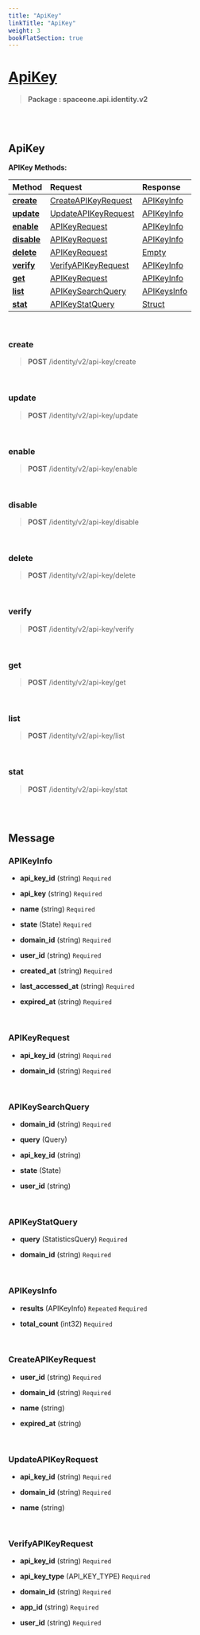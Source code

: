 ```yaml
---
title: "ApiKey"
linkTitle: "ApiKey"
weight: 3
bookFlatSection: true
---
```

# [ApiKey](#ApiKey)



>  **Package : spaceone.api.identity.v2**

<br>
<br>

## ApiKey





**APIKey Methods:**


| Method | Request | Response |
| :----- | :-------- | :-------- |
| [**create**](./APIKey#create) | [CreateAPIKeyRequest](APIKey#createapikeyrequest) | [APIKeyInfo](APIKey#apikeyinfo) |
| [**update**](./APIKey#update) | [UpdateAPIKeyRequest](APIKey#updateapikeyrequest) | [APIKeyInfo](APIKey#apikeyinfo) |
| [**enable**](./APIKey#enable) | [APIKeyRequest](APIKey#apikeyrequest) | [APIKeyInfo](APIKey#apikeyinfo) |
| [**disable**](./APIKey#disable) | [APIKeyRequest](APIKey#apikeyrequest) | [APIKeyInfo](APIKey#apikeyinfo) |
| [**delete**](./APIKey#delete) | [APIKeyRequest](APIKey#apikeyrequest) | [Empty](APIKey#empty) |
| [**verify**](./APIKey#verify) | [VerifyAPIKeyRequest](APIKey#verifyapikeyrequest) | [APIKeyInfo](APIKey#apikeyinfo) |
| [**get**](./APIKey#get) | [APIKeyRequest](APIKey#apikeyrequest) | [APIKeyInfo](APIKey#apikeyinfo) |
| [**list**](./APIKey#list) | [APIKeySearchQuery](APIKey#apikeysearchquery) | [APIKeysInfo](APIKey#apikeysinfo) |
| [**stat**](./APIKey#stat) | [APIKeyStatQuery](APIKey#apikeystatquery) | [Struct](APIKey#struct) |



    
<br>

### create





> **POST** /identity/v2/api-key/create
>






    
<br>

### update





> **POST** /identity/v2/api-key/update
>






    
<br>

### enable





> **POST** /identity/v2/api-key/enable
>






    
<br>

### disable





> **POST** /identity/v2/api-key/disable
>






    
<br>

### delete





> **POST** /identity/v2/api-key/delete
>






    
<br>

### verify





> **POST** /identity/v2/api-key/verify
>






    
<br>

### get





> **POST** /identity/v2/api-key/get
>






    
<br>

### list





> **POST** /identity/v2/api-key/list
>






    
<br>

### stat





> **POST** /identity/v2/api-key/stat
>






    


<br>
<br>

## Message



### APIKeyInfo
* **api_key_id** (string)   `Required` 

    
* **api_key** (string)   `Required` 

    
* **name** (string)   `Required` 

    
* **state** (State)   `Required` 

    
* **domain_id** (string)   `Required` 

    
* **user_id** (string)   `Required` 

    
* **created_at** (string)   `Required` 

    
* **last_accessed_at** (string)   `Required` 

    
* **expired_at** (string)   `Required` 

    <br>

### APIKeyRequest
* **api_key_id** (string)   `Required` 

    
* **domain_id** (string)   `Required` 

    <br>

### APIKeySearchQuery
* **domain_id** (string)   `Required` 

    
* **query** (Query)  

    
* **api_key_id** (string)  

    
* **state** (State)  

    
* **user_id** (string)  

    <br>

### APIKeyStatQuery
* **query** (StatisticsQuery)   `Required` 

    
* **domain_id** (string)   `Required` 

    <br>

### APIKeysInfo
* **results** (APIKeyInfo)  `Repeated`    `Required` 

    
* **total_count** (int32)   `Required` 

    <br>

### CreateAPIKeyRequest
* **user_id** (string)   `Required` 

    
* **domain_id** (string)   `Required` 

    
* **name** (string)  

    
* **expired_at** (string)  

    <br>

### UpdateAPIKeyRequest
* **api_key_id** (string)   `Required` 

    
* **domain_id** (string)   `Required` 

    
* **name** (string)  

    <br>

### VerifyAPIKeyRequest
* **api_key_id** (string)   `Required` 

    
* **api_key_type** (API_KEY_TYPE)   `Required` 

    
* **domain_id** (string)   `Required` 

    
* **app_id** (string)   `Required` 

    
* **user_id** (string)   `Required` 

    <br>
